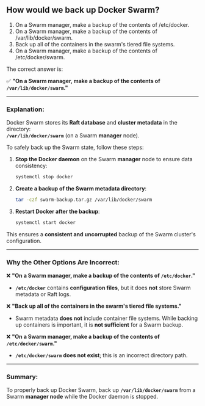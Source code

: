 ## How would we back up Docker Swarm? 
1. On a Swarm manager, make a backup of the contents of /etc/docker. 
2. On a Swarm manager, make a backup of the contents of /var/lib/docker/swarm. 
3. Back up all of the containers in the swarm's tiered file systems. 
4. On a Swarm manager, make a backup of the contents of /etc/docker/swarm.

The correct answer is:  

✅ **"On a Swarm manager, make a backup of the contents of `/var/lib/docker/swarm`."**  

---

### Explanation:  
Docker Swarm stores its **Raft database** and **cluster metadata** in the directory:  
**`/var/lib/docker/swarm`** (on a Swarm **manager** node).  

To safely back up the Swarm state, follow these steps:  

1. **Stop the Docker daemon** on the Swarm **manager** node to ensure data consistency:  
   ```sh
   systemctl stop docker
   ```
2. **Create a backup of the Swarm metadata directory**:  
   ```sh
   tar -czf swarm-backup.tar.gz /var/lib/docker/swarm
   ```
3. **Restart Docker after the backup**:  
   ```sh
   systemctl start docker
   ```

This ensures a **consistent and uncorrupted** backup of the Swarm cluster's configuration.

---

### Why the Other Options Are Incorrect:  

❌ **"On a Swarm manager, make a backup of the contents of `/etc/docker`."**  
- **`/etc/docker`** contains **configuration files**, but it does **not** store Swarm metadata or Raft logs.  

❌ **"Back up all of the containers in the swarm's tiered file systems."**  
- Swarm metadata **does not** include container file systems. While backing up containers is important, it is **not sufficient** for a Swarm backup.  

❌ **"On a Swarm manager, make a backup of the contents of `/etc/docker/swarm`."**  
- **`/etc/docker/swarm` does not exist**; this is an incorrect directory path.  

---

### **Summary:**  
To properly back up Docker Swarm, back up **`/var/lib/docker/swarm`** from a Swarm **manager node** while the Docker daemon is stopped.
